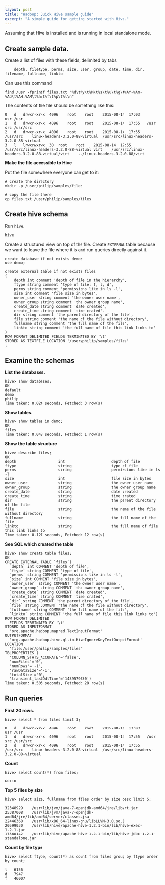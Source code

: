 ```yaml
---
layout: post
title: "Hadoop: Quick Hive sample guide"
excerpt: "A simple guide for getting started with Hive."
---
```


Assuming that Hive is installed and is running in local standalone mode.

## Create sample data.

Create a list of files with these fields, delimited by tabs

```
    depth, filetype, perms, size, user, group, date, time, dir, filename, fullname, linkto
```

Can use this command

```
find /usr -fprintf files.txt "%d\t%y\t%M\t%s\t%u\t%g\t%AY-%Am-%Ad\t%AH:%AM\t%h\t%f\t%p\t%l\n"
```

The contents of the file should be something like this:

```
0   d   drwxr-xr-x  4096    root    root    2015-08-14  17:03       usr /usr
1   d   drwxr-xr-x  4096    root    root    2015-08-14  17:55   /usr    src /usr/src
2   d   drwxr-xr-x  4096    root    root    2015-08-14  17:55   /usr/src    linux-headers-3.2.0-88-virtual  /usr/src/linux-headers-3.2.0-88-virtual
3   l   lrwxrwxrwx  30  root    root    2015-08-14  17:55   /usr/src/linux-headers-3.2.0-88-virtual virt    /usr/src/linux-headers-3.2.0-88-virtual/virt    ../linux-headers-3.2.0-88/virt
```


**Make the file accessible to Hive**

Put the file somewhere everyone can get to it:

```
# create the directory
mkdir -p /user/philip/samples/files

# copy the file there
cp files.txt /user/philip/samples/files
```


## Create hive schema 

Run `hive`.

```
hive
```


Create a structured view on top of the file.
Create `EXTERNAL` table because we want to leave the file where it is and
run queries directly against it.


```
create database if not exists demo;
use demo;

create external table if not exists files
(
    depth int comment 'depth of file in the hierarchy',
    ftype string comment 'type of file: f, l, d',
    perms string comment 'permissions like in ls -l',
    size int comment 'file size in bytes',
    owner_user string comment 'the owner user name',
    owner_group string comment 'the owner group name',
    create_date string comment 'date created',
    create_time string comment 'time crated',
    dir string comment 'the parent directory of the file',
    file string comment 'the name of the file without directory',
    fullname string comment 'the full name of the file',
    linkto string comment 'the full name of file this link links to'
)
ROW FORMAT DELIMITED FIELDS TERMINATED BY '\t'
STORED AS TEXTFILE LOCATION '/user/philip/samples/files'
;
```


## Examine the schemas

**List the databases.**

```
hive> show databases;
OK
default
demo
philip
Time taken: 0.024 seconds, Fetched: 3 row(s)
```

**Show tables.**

```
hive> show tables in demo;
OK
files
Time taken: 0.048 seconds, Fetched: 1 row(s)
```


**Show the table structure**

```
hive> describe files;
OK
depth                   int                     depth of file
ftype                   string                  type of file
perms                   string                  permissions like in ls -l
size                    int                     file size in bytes
owner_user              string                  the owner user name
owner_group             string                  the owner group name
create_date             string                  date created
create_time             string                  time crated
dir                     string                  the parent directory of the file
file                    string                  the name of the file without directory
fullname                string                  the full name of the file
linkto                  string                  the full name of file this link links to
Time taken: 0.127 seconds, Fetched: 12 row(s)
```

**See SQL which created the table**

```
hive> show create table files;
OK
CREATE EXTERNAL TABLE `files`(
  `depth` int COMMENT 'depth of file',
  `ftype` string COMMENT 'type of file',
  `perms` string COMMENT 'permissions like in ls -l',
  `size` int COMMENT 'file size in bytes',
  `owner_user` string COMMENT 'the owner user name',
  `owner_group` string COMMENT 'the owner group name',
  `create_date` string COMMENT 'date created',
  `create_time` string COMMENT 'time crated',
  `dir` string COMMENT 'the parent directory of the file',
  `file` string COMMENT 'the name of the file without directory',
  `fullname` string COMMENT 'the full name of the file',
  `linkto` string COMMENT 'the full name of file this link links to')
ROW FORMAT DELIMITED
  FIELDS TERMINATED BY '\t'
STORED AS INPUTFORMAT
  'org.apache.hadoop.mapred.TextInputFormat'
OUTPUTFORMAT
  'org.apache.hadoop.hive.ql.io.HiveIgnoreKeyTextOutputFormat'
LOCATION
  'file:/user/philip/samples/files'
TBLPROPERTIES (
  'COLUMN_STATS_ACCURATE'='false',
  'numFiles'='0',
  'numRows'='-1',
  'rawDataSize'='-1',
  'totalSize'='0',
  'transient_lastDdlTime'='1439579630')
Time taken: 0.503 seconds, Fetched: 28 row(s)
```



## Run queries

**First 20 rows.**

```
hive> select * from files limit 3;

0   d   drwxr-xr-x  4096    root    root    2015-08-14  17:03       usr /usr
1   d   drwxr-xr-x  4096    root    root    2015-08-14  17:55   /usr    src /usr/src
2   d   drwxr-xr-x  4096    root    root    2015-08-14  17:55   /usr/src    linux-headers-3.2.0-88-virtual  /usr/src/linux-headers-3.2.0-88-virtual
```


**Count**

```
hive> select count(*) from files;

60110
```

**Top 5 files by size**

```
hive> select size, fullname from files order by size desc limit 5;

32348929    /usr/lib/jvm/java-7-openjdk-amd64/jre/lib/rt.jar
25387008    /usr/lib/jvm/java-7-openjdk-amd64/jre/lib/amd64/server/classes.jsa
22446368    /usr/lib/x86_64-linux-gnu/libLLVM-3.0.so.1
20599030    /usr/lib/hive/apache-hive-1.2.1-bin/lib/hive-exec-1.2.1.jar
17360142    /usr/lib/hive/apache-hive-1.2.1-bin/lib/hive-jdbc-1.2.1-standalone.jar
```

**Count by file type**

```
hive> select ftype, count(*) as count from files group by ftype order by count;

l   6156
d   7947
f   46007
```


